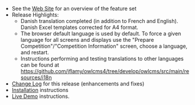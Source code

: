 - See the [Web Site](https://jflamy.github.io/owlcms4/#!index.md#Features) for an overview of the feature set
- Release Highlights:
  - Danish translation completed (in addition to French and English).  Danish Excel templates corrected for A4 format.
  - The browser default language is used by default. To force a given language for all screens and displays use the "Prepare Competition"/"Competition Information" screen, choose a language, and restart.
  - Instructions performing and testing translations to other languages can be found at https://github.com/jflamy/owlcms4/tree/develop/owlcms/src/main/resources/i18n
- [Change Log](https://github.com/jflamy/owlcms4/milestone/24?closed=1) for this release (enhancements and fixes)
- [Installation](https://jflamy.github.io/owlcms4/#!index.md#Installation) instructions
- [Live Demo](https://jflamy.github.io/owlcms4/#!index.md#Demo) instructions.